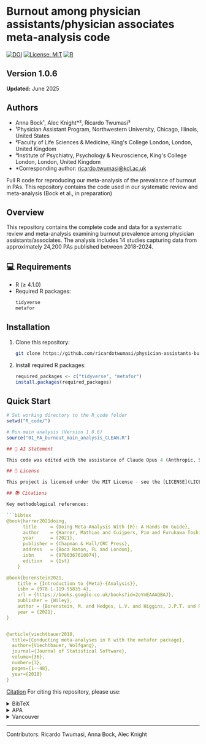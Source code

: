 # Burnout among physician assistants/physician associates meta-analysis code

[![DOI](https://zenodo.org/badge/DOI/[pending].svg)](https://doi.org/[pending])
[![License: MIT](https://img.shields.io/badge/License-MIT-yellow.svg)](https://opensource.org/licenses/MIT)
[![R](https://img.shields.io/badge/R-4.1.0-blue.svg)](https://cran.r-project.org/)

## Version 1.0.6
**Updated:** June 2025

## Authors
- Anna Bock¹, Alec Knight*², Ricardo Twumasi³
- ¹Physician Assistant Program, Northwestern University, Chicago, Illinois, United States
- ²Faculty of Life Sciences & Medicine, King's College London, London, United Kingdom
- ³Institute of Psychiatry, Psychology & Neuroscience, King's College London, London, United Kingdom
- *Corresponding author: ricardo.twumasi@kcl.ac.uk
  
Full R code for reproducing our meta-analysis of the prevalance of burnout in PAs. This repository contains the code used in our systematic review and meta-analysis (Bock et al., in preparation) 

## Overview

This repository contains the complete code and data for a systematic review and meta-analysis examining burnout prevalence among physician assistants/associates. The analysis includes 14 studies capturing data from approximately 24,200 PAs published between 2018-2024.

## 💻 Requirements

- R (≥ 4.1.0)
- Required R packages:
  ```R
  tidyverse
  metafor
  ```

## Installation

1. Clone this repository:
   ```bash
   git clone https://github.com/ricardotwumasi/physician-assistants-burnout-meta-analysis.git
   ```

2. Install required R packages:
   ```R
   required_packages <- c("tidyverse", "metafor")
   install.packages(required_packages)
   ```
## Quick Start
```r
# Set working directory to the R_code folder
setwd("R_code/")

# Run main analysis (Version 1.0.6)
source("01_PA_burnout_main_analysis_CLEAN.R")

## 🤖 AI Statement

This code was edited with the assistance of Claude Opus 4 (Anthropic, San Francisco: CA)

## 📜 License

This project is licensed under the MIT License - see the [LICENSE](LICENSE) file for details.

## 📚 Citations

Key methodological references:

```bibtex
@book{harrer2021doing,
      title     = {Doing Meta-Analysis With {R}: A Hands-On Guide},
      author    = {Harrer, Mathias and Cuijpers, Pim and Furukawa Toshi A and Ebert, David D},
      year      = {2021},
      publisher = {Chapman & Hall/CRC Press},
      address   = {Boca Raton, FL and London},
      isbn      = {9780367610074},
      edition   = {1st}
    }

@book{borenstein2021,
	title = {Introduction to {Meta}-{Analysis}},
	isbn = {978-1-119-55835-4},
	url = {https://books.google.co.uk/books?id=2oYmEAAAQBAJ},
	publisher = {Wiley},
	author = {Borenstein, M. and Hedges, L.V. and Higgins, J.P.T. and Rothstein, H.R.},
	year = {2021},
}


@article{viechtbauer2010,
  title={Conducting meta-analyses in R with the metafor package},
  author={Viechtbauer, Wolfgang},
  journal={Journal of Statistical Software},
  volume={36},
  number={3},
  pages={1--48},
  year={2010}
}
```

[Citation](#citation) 
For citing this repository, please use:

<details>
<summary>BibTeX</summary>
<pre><code>@article{bock2025,
  title={Burnout among physician assistants/physician associates: A systematic review and meta-analysis},
  author={Bock, Anna; Knight, Alec; Twumasi, Ricardo},
  journal={tbc},
  year={2025},
  publisher={tbc},
  doi={tbc}
}
</code></pre>
</details>
<details>
<summary>APA</summary>
<pre><code>Bock, A., Knight, A. & Twumasi, R. (2025). Burnout among physician assistants/physician associates: A systematic review and meta-analysis. [Journal] [Year]* </code></pre>
</details>
<details>
<summary>Vancouver</summary>
<pre><code>Bock A, Knight A, Twumasi R. Burnout among physician assistants/physician associates: A systematic review and meta-analysis. [Journal] [Year]</code></pre>
</details>

---
Contributors: Ricardo Twumasi, Anna Bock, Alec Knight
